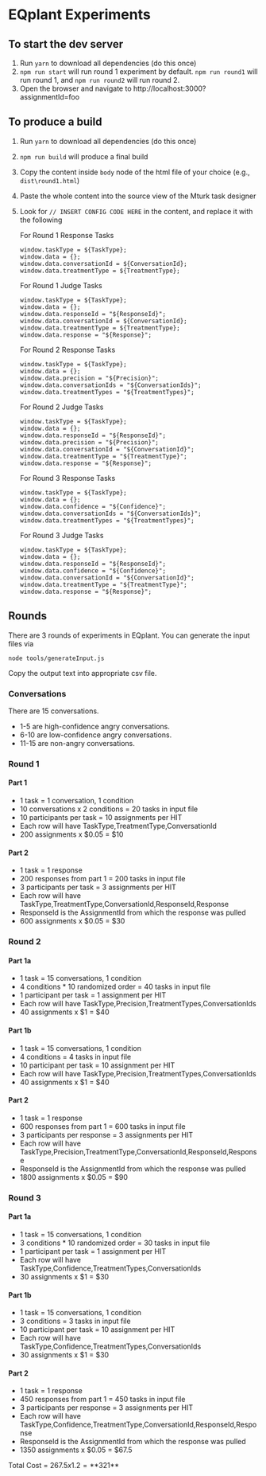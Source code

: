 # EQplant Experiments

## To start the dev server

1. Run `yarn` to download all dependencies (do this once)
2. `npm run start` will run round 1 experiment by default. `npm run round1` will run round 1, and `npm run round2` will run round 2.
3. Open the browser and navigate to http://localhost:3000?assignmentId=foo

## To produce a build

1. Run `yarn` to download all dependencies (do this once)
2. `npm run build` will produce a final build
3. Copy the content inside `body` node of the html file of your choice (e.g., `dist\round1.html`)
4. Paste the whole content into the source view of the Mturk task designer
5. Look for `// INSERT CONFIG CODE HERE` in the content, and replace it with the following

    For Round 1 Response Tasks

    ```
    window.taskType = ${TaskType};
    window.data = {};
    window.data.conversationId = ${ConversationId};
    window.data.treatmentType = ${TreatmentType};
    ```

    For Round 1 Judge Tasks

    ```
    window.taskType = ${TaskType};
    window.data = {};
    window.data.responseId = "${ResponseId}";
    window.data.conversationId = ${ConversationId};
    window.data.treatmentType = ${TreatmentType};
    window.data.response = "${Response}";
    ```

    For Round 2 Response Tasks

    ```
    window.taskType = ${TaskType};
    window.data = {};
    window.data.precision = "${Precision}";
    window.data.conversationIds = "${ConversationIds}";
    window.data.treatmentTypes = "${TreatmentTypes}";
    ```

    For Round 2 Judge Tasks

    ```
    window.taskType = ${TaskType};
    window.data = {};
    window.data.responseId = "${ResponseId}";
    window.data.precision = "${Precision}";
    window.data.conversationId = "${ConversationId}";
    window.data.treatmentType = "${TreatmentType}";
    window.data.response = "${Response}";
    ```

    For Round 3 Response Tasks

    ```
    window.taskType = ${TaskType};
    window.data = {};
    window.data.confidence = "${Confidence}";
    window.data.conversationIds = "${ConversationIds}";
    window.data.treatmentTypes = "${TreatmentTypes}";
    ```

    For Round 3 Judge Tasks

    ```
    window.taskType = ${TaskType};
    window.data = {};
    window.data.responseId = "${ResponseId}";
    window.data.confidence = "${Confidence}";
    window.data.conversationId = "${ConversationId}";
    window.data.treatmentType = "${TreatmentType}";
    window.data.response = "${Response}";
    ```

## Rounds

There are 3 rounds of experiments in EQplant.
You can generate the input files via

```
node tools/generateInput.js
```

Copy the output text into appropriate csv file.

### Conversations

There are 15 conversations.

* 1-5 are high-confidence angry conversations.
* 6-10 are low-confidence angry conversations.
* 11-15 are non-angry conversations.

### Round 1

#### Part 1

* 1 task = 1 conversation, 1 condition
* 10 conversations x 2 conditions = 20 tasks in input file
* 10 participants per task = 10 assignments per HIT
* Each row will have TaskType,TreatmentType,ConversationId
* 200 assignments x $0.05 = $10

#### Part 2

* 1 task = 1 response
* 200 responses from part 1 = 200 tasks in input file
* 3 participants per task = 3 assignments per HIT
* Each row will have TaskType,TreatmentType,ConversationId,ResponseId,Response
* ResponseId is the AssignmentId from which the response was pulled
* 600 assignments x $0.05 = $30

### Round 2

#### Part 1a

* 1 task = 15 conversations, 1 condition
* 4 conditions \* 10 randomized order = 40 tasks in input file
* 1 participant per task = 1 assignment per HIT
* Each row will have TaskType,Precision,TreatmentTypes,ConversationIds
* 40 assignments x $1 = $40

#### Part 1b

* 1 task = 15 conversations, 1 condition
* 4 conditions = 4 tasks in input file
* 10 participant per task = 10 assignment per HIT
* Each row will have TaskType,Precision,TreatmentTypes,ConversationIds
* 40 assignments x $1 = $40

#### Part 2

* 1 task = 1 response
* 600 responses from part 1 = 600 tasks in input file
* 3 participants per response = 3 assignments per HIT
* Each row will have TaskType,Precision,TreatmentType,ConversationId,ResponseId,Response
* ResponseId is the AssignmentId from which the response was pulled
* 1800 assignments x $0.05 = $90

### Round 3

#### Part 1a

* 1 task = 15 conversations, 1 condition
* 3 conditions \* 10 randomized order = 30 tasks in input file
* 1 participant per task = 1 assignment per HIT
* Each row will have TaskType,Confidence,TreatmentTypes,ConversationIds
* 30 assignments x $1 = $30

#### Part 1b

* 1 task = 15 conversations, 1 condition
* 3 conditions = 3 tasks in input file
* 10 participant per task = 10 assignment per HIT
* Each row will have TaskType,Confidence,TreatmentTypes,ConversationIds
* 30 assignments x $1 = $30

#### Part 2

* 1 task = 1 response
* 450 responses from part 1 = 450 tasks in input file
* 3 participants per response = 3 assignments per HIT
* Each row will have TaskType,Confidence,TreatmentType,ConversationId,ResponseId,Response
* ResponseId is the AssignmentId from which the response was pulled
* 1350 assignments x $0.05 = $67.5

Total Cost = $267.5 x 1.2 = **$321**
